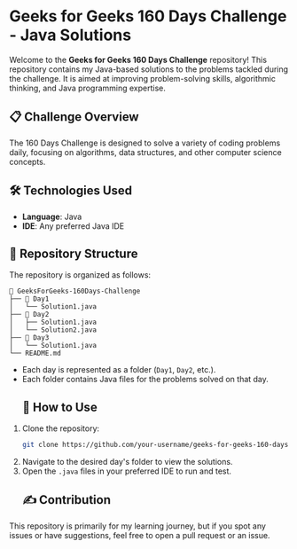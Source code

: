 # Geeks for Geeks 160 Days Challenge - Java Solutions

Welcome to the **Geeks for Geeks 160 Days Challenge** repository! This repository contains my Java-based solutions to the problems tackled during the challenge. 
It is aimed at improving problem-solving skills, algorithmic thinking, and Java programming expertise.

## 📋 Challenge Overview
The 160 Days Challenge is designed to solve a variety of coding problems daily, focusing on algorithms, data structures, and other computer science concepts.

## 🛠 Technologies Used
- **Language**: Java
- **IDE**: Any preferred Java IDE
## 📁 Repository Structure
The repository is organized as follows:

```
📂 GeeksForGeeks-160Days-Challenge
├── 📂 Day1
│   └── Solution1.java
├── 📂 Day2
│   ├── Solution1.java
│   └── Solution2.java
├── 📂 Day3
│   └── Solution1.java
└── README.md
```
- Each day is represented as a folder (`Day1`, `Day2`, etc.).
- Each folder contains Java files for the problems solved on that day.
  ## 🚀 How to Use
1. Clone the repository:
   ```bash
   git clone https://github.com/your-username/geeks-for-geeks-160-days-challenge.git
   ```
2. Navigate to the desired day's folder to view the solutions.
3. Open the `.java` files in your preferred IDE to run and test.
    ## ✍️ Contribution
This repository is primarily for my learning journey, but if you spot any issues or have suggestions, feel free to open a pull request or an issue.
